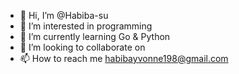- 👋 Hi, I’m @Habiba-su
- 👀 I’m interested in programming 
- 🌱 I’m currently learning Go & Python
- 💞️ I’m looking to collaborate on 
- 📫 How to reach me habibayvonne198@gmail.com 

<!---
Habiba-su/Habiba-su is a ✨ special ✨ repository because its `README.md` (this file) appears on your GitHub profile.
You can click the Preview link to take a look at your changes.
--->
